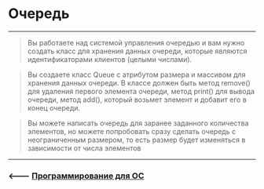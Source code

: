 # Очередь

***
> Вы работаете над системой управления очередью и вам нужно создать класс для хранения данных очереди, которые являются идентификаторами клиентов (целыми числами).

>Вы создаете класс Queue с атрибутом размера и массивом для хранения данных очереди. В классе должен быть метод remove() для удаления первого элемента очереди, метод print() для вывода очереди, метод add(), который возьмет элемент и добавит его в конец очереди.

>Вы можете написать очередь для заранее заданного количества элементов, но можете попробовать сразу сделать очередь с неограниченным размером, то есть размер будет изменяться в зависимости от числа элементов
***

### <--- [Программирование для ОС](https://github.com/comradeGoose/OS_Programming#%D0%BE%D1%87%D0%B5%D1%80%D0%B5%D0%B4%D1%8C)
